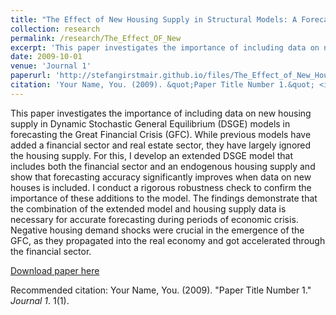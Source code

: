 ```yaml
---
title: "The Effect of New Housing Supply in Structural Models: A Forecasting Performance Evaluation"
collection: research
permalink: /research/The_Effect_OF_New
excerpt: 'This paper investigates the importance of including data on new housing supply in Dynamic Stochastic General Equilibrium (DSGE) models in forecasting the Great Financial Crisis (GFC). While previous models have added a financial sector and real estate sector, they have largely ignored the housing supply. For this, I develop an extended DSGE model that includes both the financial sector and an endogenous housing supply and show that forecasting accuracy significantly improves when data on new houses is included. I conduct a rigorous robustness check to confirm the importance of these additions to the model. The findings demonstrate that the combination of the extended model and housing supply data is necessary for accurate forecasting during periods of economic crisis. Negative housing demand shocks were crucial in the emergence of the GFC, as they propagated into the real economy and got accelerated through the financial sector.'
date: 2009-10-01
venue: 'Journal 1'
paperurl: 'http://stefangirstmair.github.io/files/The_Effect_of_New_Housing_Supply_in_Structural_Models__A_Forecasting_Performance_Evaluation___Current'
citation: 'Your Name, You. (2009). &quot;Paper Title Number 1.&quot; <i>Journal 1</i>. 1(1).'
---
```

This paper investigates the importance of including data on new housing supply in Dynamic Stochastic General Equilibrium (DSGE) models in forecasting the Great Financial Crisis (GFC). While previous models have added a financial sector and real estate sector, they have largely ignored the housing supply. For this, I develop an extended DSGE model that includes both the financial sector and an endogenous housing supply and show that forecasting accuracy significantly improves when data on new houses is included. I conduct a rigorous robustness check to confirm the importance of these additions to the model. The findings demonstrate that the combination of the extended model and housing supply data is necessary for accurate forecasting during periods of economic crisis. Negative housing demand shocks were crucial in the emergence of the GFC, as they propagated into the real economy and got accelerated through the financial sector.

[Download paper here](http://stefangirstmair.github.io/files/The_Effect_of_New_Housing_Supply_in_Structural_Models__A_Forecasting_Performance_Evaluation___Current.pdf)

Recommended citation: Your Name, You. (2009). "Paper Title Number 1." <i>Journal 1</i>. 1(1).
